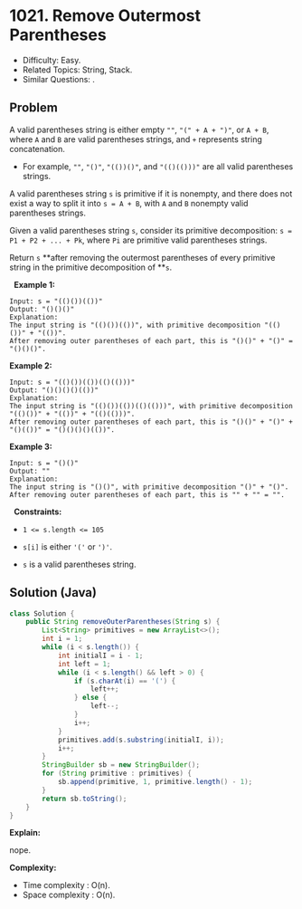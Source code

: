 # 1021. Remove Outermost Parentheses

- Difficulty: Easy.
- Related Topics: String, Stack.
- Similar Questions: .

## Problem

A valid parentheses string is either empty ```""```, ```"(" + A + ")"```, or ```A + B```, where ```A``` and ```B``` are valid parentheses strings, and ```+``` represents string concatenation.


	
- For example, ```""```, ```"()"```, ```"(())()"```, and ```"(()(()))"``` are all valid parentheses strings.


A valid parentheses string ```s``` is primitive if it is nonempty, and there does not exist a way to split it into ```s = A + B```, with ```A``` and ```B``` nonempty valid parentheses strings.

Given a valid parentheses string ```s```, consider its primitive decomposition: ```s = P1 + P2 + ... + Pk```, where ```Pi``` are primitive valid parentheses strings.

Return ```s``` **after removing the outermost parentheses of every primitive string in the primitive decomposition of **```s```.

 
**Example 1:**

```
Input: s = "(()())(())"
Output: "()()()"
Explanation: 
The input string is "(()())(())", with primitive decomposition "(()())" + "(())".
After removing outer parentheses of each part, this is "()()" + "()" = "()()()".
```

**Example 2:**

```
Input: s = "(()())(())(()(()))"
Output: "()()()()(())"
Explanation: 
The input string is "(()())(())(()(()))", with primitive decomposition "(()())" + "(())" + "(()(()))".
After removing outer parentheses of each part, this is "()()" + "()" + "()(())" = "()()()()(())".
```

**Example 3:**

```
Input: s = "()()"
Output: ""
Explanation: 
The input string is "()()", with primitive decomposition "()" + "()".
After removing outer parentheses of each part, this is "" + "" = "".
```

 
**Constraints:**


	
- ```1 <= s.length <= 105```
	
- ```s[i]``` is either ```'('``` or ```')'```.
	
- ```s``` is a valid parentheses string.



## Solution (Java)

```java
class Solution {
    public String removeOuterParentheses(String s) {
        List<String> primitives = new ArrayList<>();
        int i = 1;
        while (i < s.length()) {
            int initialI = i - 1;
            int left = 1;
            while (i < s.length() && left > 0) {
                if (s.charAt(i) == '(') {
                    left++;
                } else {
                    left--;
                }
                i++;
            }
            primitives.add(s.substring(initialI, i));
            i++;
        }
        StringBuilder sb = new StringBuilder();
        for (String primitive : primitives) {
            sb.append(primitive, 1, primitive.length() - 1);
        }
        return sb.toString();
    }
}
```

**Explain:**

nope.

**Complexity:**

* Time complexity : O(n).
* Space complexity : O(n).
